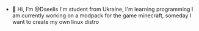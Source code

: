 - 👋 Hi, I’m @Dseelis
I'm student from Ukraine, I'm learning programming
I am currently working on a modpack for the game minecraft, someday I want to create my own linux distro 

<!---
Dseelis/Dseelis is a ✨ special ✨ repository because its `README.md` (this file) appears on your GitHub profile.
You can click the Preview link to take a look at your changes.
--->
